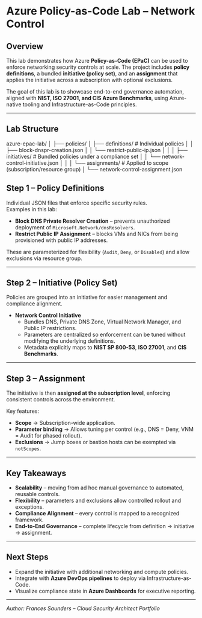 # Azure Policy-as-Code Lab – Network Control

## Overview
This lab demonstrates how Azure **Policy-as-Code (EPaC)** can be used to enforce networking security controls at scale. The project includes **policy definitions**, a bundled **initiative (policy set)**, and an **assignment** that applies the initiative across a subscription with optional exclusions.

The goal of this lab is to showcase end-to-end governance automation, aligned with **NIST, ISO 27001, and CIS Azure Benchmarks**, using Azure-native tooling and Infrastructure-as-Code principles.

---

## Lab Structure
azure-epac-lab/
│
├── policies/
│ ├── definitions/ # Individual policies
│ │ ├── block-dnspr-creation.json
│ │ └── restrict-public-ip.json
│ │
│ ├── initiatives/ # Bundled policies under a compliance set
│ │ └── network-control-initiative.json
│ │
│ └── assignments/ # Applied to scope (subscription/resource group)
│ └── network-control-assignment.json

## Step 1 – Policy Definitions
Individual JSON files that enforce specific security rules.  
Examples in this lab:
- **Block DNS Private Resolver Creation** – prevents unauthorized deployment of `Microsoft.Network/dnsResolvers`.  
- **Restrict Public IP Assignment** – blocks VMs and NICs from being provisioned with public IP addresses.  

These are parameterized for flexibility (`Audit`, `Deny`, or `Disabled`) and allow exclusions via resource group.

---

## Step 2 – Initiative (Policy Set)
Policies are grouped into an initiative for easier management and compliance alignment.  

- **Network Control Initiative**  
  - Bundles DNS, Private DNS Zone, Virtual Network Manager, and Public IP restrictions.  
  - Parameters are centralized so enforcement can be tuned without modifying the underlying definitions.  
  - Metadata explicitly maps to **NIST SP 800-53**, **ISO 27001**, and **CIS Benchmarks**.

---

## Step 3 – Assignment
The initiative is then **assigned at the subscription level**, enforcing consistent controls across the environment.  

Key features:
- **Scope** → Subscription-wide application.  
- **Parameter binding** → Allows tuning per control (e.g., DNS = Deny, VNM = Audit for phased rollout).  
- **Exclusions** → Jump boxes or bastion hosts can be exempted via `notScopes`.  

---

## Key Takeaways
- **Scalability** – moving from ad hoc manual governance to automated, reusable controls.  
- **Flexibility** – parameters and exclusions allow controlled rollout and exceptions.  
- **Compliance Alignment** – every control is mapped to a recognized framework.  
- **End-to-End Governance** – complete lifecycle from definition → initiative → assignment.  

---

## Next Steps
- Expand the initiative with additional networking and compute policies.  
- Integrate with **Azure DevOps pipelines** to deploy via Infrastructure-as-Code.  
- Visualize compliance state in **Azure Dashboards** for executive reporting.  

---

*Author: Frances Saunders – Cloud Security Architect Portfolio*
